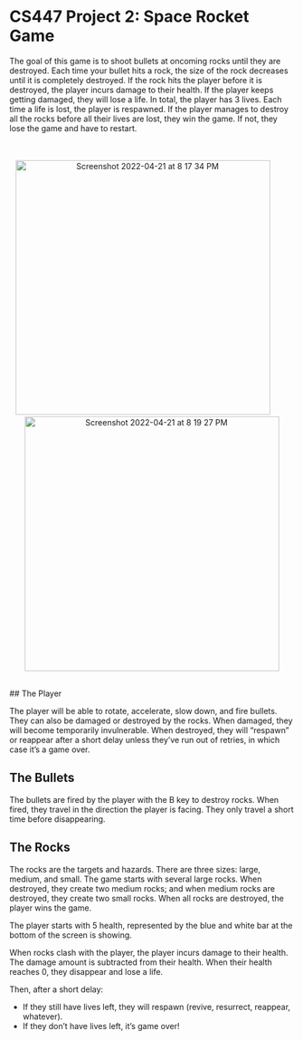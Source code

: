 # CS447 Project 2: Space Rocket Game

The goal of this game is to shoot bullets at oncoming rocks until they are destroyed. Each time your bullet hits a rock, the size of the rock decreases until it is completely destroyed. If the rock hits the player before it is destroyed, the player incurs damage to their health. If the player keeps getting damaged, they will lose a life. In total, the player has 3 lives. Each time a life is lost, the player is respawned. If the player manages to destroy all the rocks before all their lives are lost, they win the game. If not, they lose the game and have to restart.
<br />
<br />
<br />
<p align="center">
  <img width="450" img height="450" alt="Screenshot 2022-04-21 at 8 17 34 PM" src="https://user-images.githubusercontent.com/66859238/164571313-29f43f6b-781c-48c7-886d-68cd3f3a8075.png">
&nbsp; &nbsp; &nbsp; &nbsp;
  <img width="450" img height="450" alt="Screenshot 2022-04-21 at 8 19 27 PM" src="https://user-images.githubusercontent.com/66859238/164571314-612308e0-303b-47a1-8d0f-14e1a1c4f9b4.png"> 
</p>
<br />
## The Player

The player will be able to rotate, accelerate, slow down, and fire
bullets. They can also be damaged or destroyed by the rocks. When
damaged, they will become temporarily invulnerable. When
destroyed, they will “respawn” or reappear after a short delay unless they’ve
run out of retries, in which case it’s a game over.

## The Bullets

The bullets are fired by the player with the B key to destroy rocks. When fired, they
travel in the direction the player is facing. They only travel a short
time before disappearing. 

## The Rocks

The rocks are the targets and hazards. There are three sizes:
large, medium, and small. 
The game starts with several large
rocks. When destroyed, they create two medium rocks; and
when medium rocks are destroyed, they create two small
rocks. 
When all rocks are destroyed, the player wins the
game.

The player starts with 5 health, represented by the blue and white bar
at the bottom of the screen is showing.

When rocks clash with the player, the player incurs damage to their health.
The damage amount is subtracted from their health.
When their health reaches 0, they disappear and lose a life.

Then, after a short delay:
  - If they still have lives left, they will respawn (revive, resurrect,
reappear, whatever).
  - If they don’t have lives left, it’s game over!





